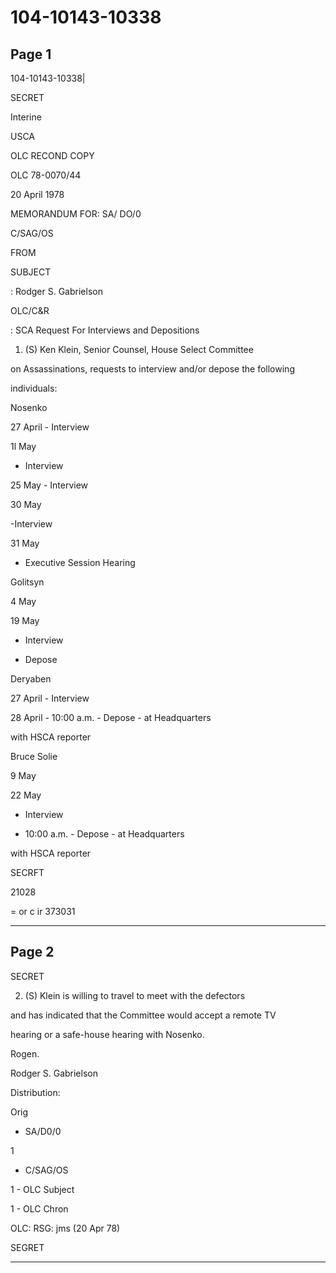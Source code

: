 # 104-10143-10338

## Page 1

104-10143-10338|

SECRET

Interine

USCA

OLC RECOND COPY

OLC 78-0070/44

20 April 1978

MEMORANDUM FOR: SA/ DO/0

C/SAG/OS

FROM

SUBJECT

: Rodger S. Gabrielson

OLC/C&R

: SCA Request For Interviews and Depositions

1. (S) Ken Klein, Senior Counsel, House Select Committee

on Assassinations, requests to interview and/or depose the following

individuals:

Nosenko

27 April - Interview

1l May

- Interview

25 May - Interview

30 May

-Interview

31 May

- Executive Session Hearing

Golitsyn

4 May

19 May

- Interview

- Depose

Deryaben

27 April - Interview

28 April - 10:00 a.m. - Depose - at Headquarters

with HSCA reporter

Bruce Solie

9 May

22 May

- Interview

- 10:00 a.m. - Depose - at Headquarters

with HSCA reporter

SECRFT

21028

= or c ir 373031

---

## Page 2

SECRET

2. (S) Klein is willing to travel to meet with the defectors

and has indicated that the Committee would accept a remote TV

hearing or a safe-house hearing with Nosenko.

Rogen.

Rodger S. Gabrielson

Distribution:

Orig

- SA/D0/0

1

- C/SAG/OS

1 - OLC Subject

1 - OLC Chron

OLC: RSG: jms (20 Apr 78)

SEGRET

---

